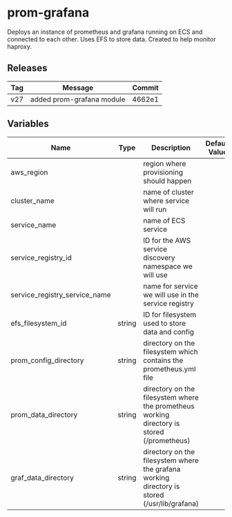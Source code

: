 prom-grafana
======


Deploys an instance of prometheus and grafana running on ECS and connected to each other.  Uses EFS to store data.  Created to help monitor haproxy.

Releases
------

|Tag | Message | Commit|
--- | --- | ---
v27 | added prom-grafana module | 4662e1

Variables
------

|Name | Type | Description | Default Value|
--- | --- | --- | ---
aws_region |  | region where provisioning should happen | 
cluster_name |  | name of cluster where service will run | 
service_name |  | name of ECS service | 
service_registry_id |  | ID for the AWS service discovery namespace we will use | 
service_registry_service_name |  | name for service we will use in the service registry | 
efs_filesystem_id | string | ID for filesystem used to store data and config | 
prom_config_directory | string | directory on the filesystem which contains the prometheus.yml file | 
prom_data_directory | string | directory on the filesystem where the prometheus working directory is stored (/prometheus) | 
graf_data_directory | string | directory on the filesystem where the grafana working directory is stored (/usr/lib/grafana) | 

